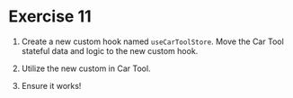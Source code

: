 # Exercise 11

1. Create a new custom hook named `useCarToolStore`. Move the Car Tool stateful data and logic to the new custom hook.

2. Utilize the new custom in Car Tool.

3. Ensure it works!